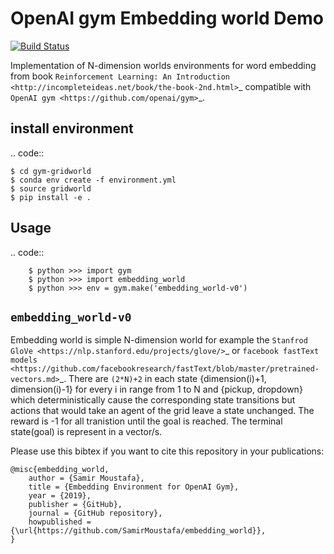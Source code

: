 
OpenAI gym Embedding world Demo
===============================
[![Build Status](https://travis-ci.org/SamirMoustafa/embedding_world.svg?branch=master)](https://travis-ci.org/SamirMoustafa/embedding_world)

Implementation of N-dimension worlds environments for word embedding
from book `Reinforcement Learning: An Introduction
<http://incompleteideas.net/book/the-book-2nd.html>`_
compatible with `OpenAI gym <https://github.com/openai/gym>`_.

install environment
-------------------

.. code::

    $ cd gym-gridworld
    $ conda env create -f environment.yml
    $ source gridworld
    $ pip install -e .

Usage
-----

.. code::

        $ python >>> import gym
        $ python >>> import embedding_world
        $ python >>> env = gym.make('embedding_world-v0')

``embedding_world-v0``
----------------------

Embedding world is simple N-dimension world for example the `Stanfrod GloVe
<https://nlp.stanford.edu/projects/glove/>`_ or `facebook fastText models <https://github.com/facebookresearch/fastText/blob/master/pretrained-vectors.md>`_.
There are `(2*N)+2` in each state {dimension(i)+1, dimension(i)-1} for every i in range from 1 to N and {pickup, dropdown}
which deterministically cause the corresponding state transitions
but actions that would take an agent of the grid leave a state unchanged.
The reward is -1 for all tranistion until the goal is reached.
The terminal state(goal) is represent in a vector/s.

Please use this bibtex if you want to cite this repository in your publications:

```
@misc{embedding_world,
    author = {Samir Moustafa},
    title = {Embedding Environment for OpenAI Gym},
    year = {2019},
    publisher = {GitHub},
    journal = {GitHub repository},
    howpublished = {\url{https://github.com/SamirMoustafa/embedding_world}},
}
```

